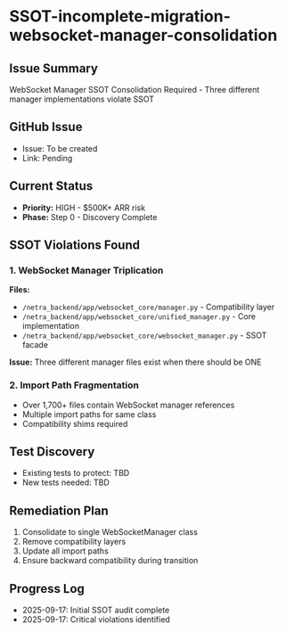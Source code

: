 # SSOT-incomplete-migration-websocket-manager-consolidation

## Issue Summary
WebSocket Manager SSOT Consolidation Required - Three different manager implementations violate SSOT

## GitHub Issue
- Issue: To be created
- Link: Pending

## Current Status
- **Priority:** HIGH - $500K+ ARR risk
- **Phase:** Step 0 - Discovery Complete

## SSOT Violations Found

### 1. WebSocket Manager Triplication
**Files:**
- `/netra_backend/app/websocket_core/manager.py` - Compatibility layer
- `/netra_backend/app/websocket_core/unified_manager.py` - Core implementation  
- `/netra_backend/app/websocket_core/websocket_manager.py` - SSOT facade

**Issue:** Three different manager files exist when there should be ONE

### 2. Import Path Fragmentation
- Over 1,700+ files contain WebSocket manager references
- Multiple import paths for same class
- Compatibility shims required

## Test Discovery
- Existing tests to protect: TBD
- New tests needed: TBD

## Remediation Plan
1. Consolidate to single WebSocketManager class
2. Remove compatibility layers
3. Update all import paths
4. Ensure backward compatibility during transition

## Progress Log
- 2025-09-17: Initial SSOT audit complete
- 2025-09-17: Critical violations identified